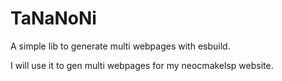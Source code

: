 # TaNaNoNi

A simple lib to generate multi webpages with esbuild.

I will use it to gen multi webpages for my neocmakelsp website.
